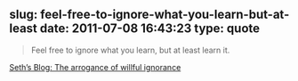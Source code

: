 slug: feel-free-to-ignore-what-you-learn-but-at-least
date: 2011-07-08 16:43:23
type: quote
---

> Feel free to ignore what you learn, but at least learn it.

[Seth’s Blog: The arrogance of willful ignorance](http://sethgodin.typepad.com/seths_blog/2011/07/the-arrogance-of-ignorance.html?utm_source=feedburner&utm_medium=feed&utm_campaign=Feed:%20typepad/sethsmainblog%20(Seth's%20Blog))
